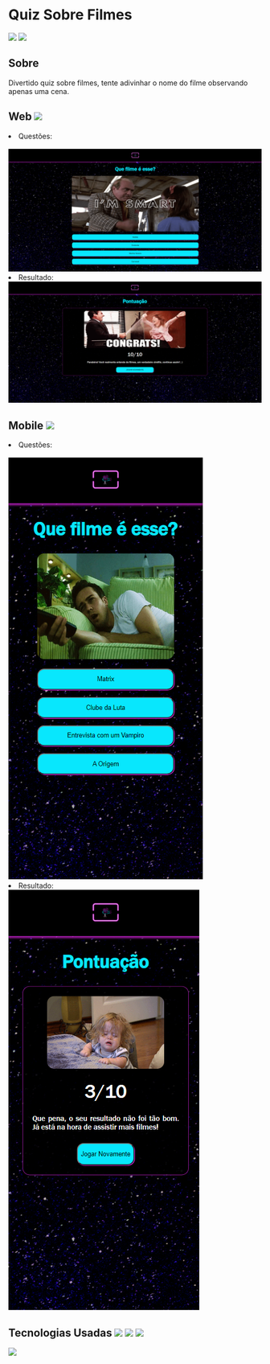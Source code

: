 # Quiz Sobre Filmes
<img src="https://media.giphy.com/media/2eKfq00HWfb91flICf/giphy.gif" width="40"/> <img src="https://media.giphy.com/media/VeBcPQ8afEgvTWQMt3/giphy.gif" width="40"/>
## Sobre
<p>Divertido quiz sobre filmes, tente adivinhar o nome do filme observando apenas uma cena.</p>

## Web <img src="https://media.giphy.com/media/FWyLGar0fQADQeKWYc/giphy.gif" width="40"/>
<li>Questões:</li><br>
<img src="quiz-filmes/imgs/questao.PNG"/>
<li>Resultado:</li>
<img src="quiz-filmes/imgs/resultado.PNG"/>

## Mobile <img src="https://media.giphy.com/media/SQTSmiJl0uKoZNdv1T/giphy.gif" width="40"/>
<li>Questões:</li><br>
<img src="quiz-filmes/imgs/questaoMobile.PNG"/> 

<li>Resultado:</li>
<img src="quiz-filmes/imgs/resultadoMobile.PNG"/>

## Tecnologias Usadas <img src="https://cdn.jsdelivr.net/gh/devicons/devicon/icons/html5/html5-original.svg" width="30"/>  <img src="https://cdn.jsdelivr.net/gh/devicons/devicon/icons/css3/css3-original.svg" width="30">  <img src="https://cdn.jsdelivr.net/gh/devicons/devicon/icons/javascript/javascript-original.svg" width="30"/>

<img src="https://media.giphy.com/media/zbMRZx113HKBkeCwrm/giphy.gif" width="200"/>
